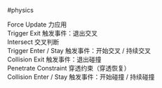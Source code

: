 #physics

Force Update 力应用  
Trigger Exit 触发事件：退出交叉  
Intersect 交叉判断  
Trigger Enter / Stay 触发事件：开始交叉 / 持续交叉  
Collision Exit 触发事件：退出碰撞  
Penetrate Constraint 穿透约束（穿透恢复）  
Collision Enter / Stay 触发事件：开始碰撞 / 持续碰撞  